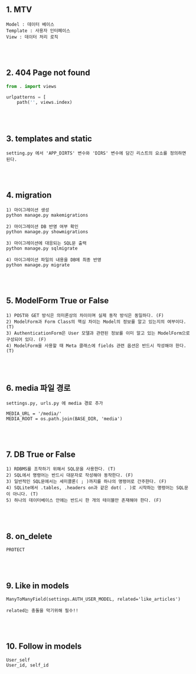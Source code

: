 ## 1. MTV

```
Model : 데이터 베이스
Template : 사용자 인터페이스
View : 데이터 처리 로직
```

<br>

<br>

## 2. 404 Page not found

```python
from . import views

urlpatterns = [
    path('', views.index)
```

<br>

<br>

## 3. templates and static

```
setting.py 에서 'APP_DIRTS' 변수와 'DIRS' 변수에 담긴 리스트의 요소를 정의하면 된다.
```

<br>

<br>

## 4. migration

```
1) 마이그레이션 생성
python manage.py makemigrations

2) 마이그레이션 DB 반영 여부 확인
python manage.py showmigrations

3) 마이그레이션에 대응되는 SQL문 출력
python manage.py sqlmigrate

4) 마이그레이션 파일의 내용을 DB에 최종 반영
python manage.py migrate
```

<br>

<br>

## 5. ModelForm True or False

```
1) POST와 GET 방식은 의미론상의 차이이며 실제 동작 방식은 동일하다. (F)
2) ModelForm과 Form Class의 핵심 차이는 Model의 정보를 알고 있는지의 여부이다. (T)
3) AuthenticationForm은 User 모델과 관련된 정보를 이미 알고 있는 ModelForm으로
구성되어 있다. (F)
4) ModelForm을 사용할 때 Meta 클래스에 fields 관련 옵션은 반드시 작성해야 한다. (T)
```

<br>

<br>

## 6. media 파일 경로

```
settings.py, urls.py 에 media 경로 추가
 
MEDIA_URL = '/media/'
MEDIA_ROOT = os.path.join(BASE_DIR, 'media')
```

<br>

<br>

## 7. DB True or False

```
1) RDBMS를 조작하기 위해서 SQL문을 사용한다. (T)
2) SQL에서 명령어는 반드시 대문자로 작성해야 동작한다. (F) 
3) 일반적인 SQL문에서는 세미콜론( ; )까지를 하나의 명령어로 간주한다. (F)
4) SQLite에서 .tables, .headers on과 같은 dot( . )로 시작하는 명령어는 SQL문이 아니다. (T) 
5) 하나의 데이터베이스 안에는 반드시 한 개의 테이블만 존재해야 한다. (F)
```

<br>

<br>

## 8. on_delete

```
PROTECT
```

<br>

<br>

## 9. Like in models

```
ManyToManyField(settings.AUTH_USER_MODEL, related='like_articles')

related는 충돌을 막기위해 필수!!
```

<br>

<br>

## 10. Follow in models

```
User_self
User_id, self_id
```

<br>

<br>

